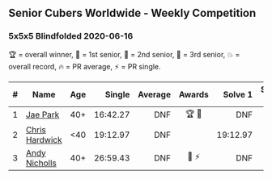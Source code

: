 ## Senior Cubers Worldwide - Weekly Competition
### 5x5x5 Blindfolded 2020-06-16

🏆 = overall winner, 🥇 = 1st senior, 🥈 = 2nd senior, 🥉 = 3rd senior, 💥 = overall record, 🔥 = PR average, ⚡ = PR single.

| # | Name | Age | Single | Average | Awards | Solve 1 | Solve 2 | Solve 3 | Video |
| :--: | -- | :--: | --: | --: | :--: | --: | --: | --: | :-- |
| 1 | [Jae Park](../../persons/jae_park/555bf.md) | 40+ | 16:42.27 | DNF | 🏆 🥇 | DNF | DNF | 16:42.27 | [Link](https://www.facebook.com/events/208176410240808/permalink/209074773484305/) |
| 2 | [Chris Hardwick](../../persons/chris_hardwick/555bf.md) | <40 | 19:12.97 | DNF |  | 19:12.97 | DNS | DNS | [Link](https://www.facebook.com/events/208176410240808/permalink/210568120001637/) |
| 3 | [Andy Nicholls](../../persons/andy_nicholls/555bf.md) | 40+ | 26:59.43 | DNF | 🥈 ⚡ | DNF | DNF | 26:59.43 | [Link](https://www.facebook.com/events/208176410240808/permalink/210968409961608/) |

<!-- Global site tag (gtag.js) - Google Analytics -->
<script async src="https://www.googletagmanager.com/gtag/js?id=UA-86348435-3"></script>
<script>window.dataLayer = window.dataLayer || []; function gtag() {dataLayer.push(arguments);} gtag('js', new Date()); gtag('config', 'UA-86348435-3');</script>
